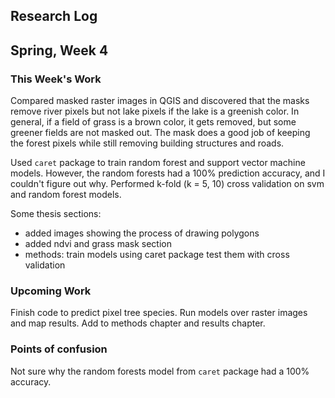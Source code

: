 ## Research Log


Spring, Week 4
----------------
  
### This Week's Work
Compared masked raster images in QGIS and discovered that the masks remove river pixels but not lake pixels if the lake is a greenish color. In general, if a field of grass is a brown color, it gets removed, but some greener fields are not masked out. The mask does a good job of keeping the forest pixels while still removing building structures and roads.

Used `caret` package to train random forest and support vector machine models. However, the random forests had a 100% prediction accuracy, and I couldn't figure out why. Performed k-fold (k = 5, 10) cross validation on svm and random forest models.

Some thesis sections:
  + added images showing the process of drawing polygons
  + added ndvi and grass mask section
  + methods: train models using caret package test them with cross validation


### Upcoming Work

Finish code to predict pixel tree species. Run models over raster images and map results. Add to methods chapter and results chapter.

### Points of confusion

Not sure why the random forests model from `caret` package had a 100% accuracy.
